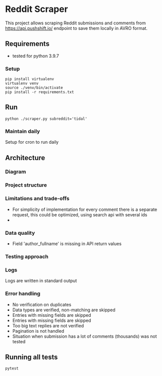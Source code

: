 # Reddit Scraper

This project allows scraping Reddit submissions and comments from https://api.pushshift.io/ endpoint to save them
locally in AVRO format.

## Requirements

- tested for python 3.9.7

### Setup

`pip install virtualenv`  
`virtualenv venv`  
`source ./venv/bin/activate`    
`pip install -r requirements.txt`

## Run

`python ./scraper.py subreddit='tidal'`

### Maintain daily

Setup for cron to run daily

## Architecture

### Diagram

### Project structure

### Limitations and trade-offs

- For simplicity of implementation for every comment there is a separate request, this could be optimized, using search
  api with several ids
-

### Data quality

- Field 'author_fullname' is missing in API return values

### Testing approach

### Logs

Logs are written in standard output

### Error handling

- No verification on duplicates
- Data types are verified, non-matching are skipped
- Entries with missing fields are skipped
- Entries with missing fields are skipped
- Too big text replies are not verified
- Pagination is not handled
- Situation when submission has a lot of comments (thousands) was not tested

## Running all tests

`pytest`
